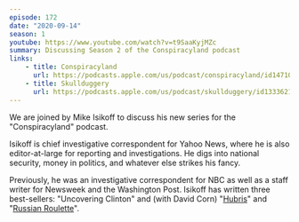 ```yaml
---
episode: 172
date: "2020-09-14"
season: 1
youtube: https://www.youtube.com/watch?v=t9SaaKyjMZc
summary: Discussing Season 2 of the Conspiracyland podcast
links:
    - title: Conspiracyland
      url: https://podcasts.apple.com/us/podcast/conspiracyland/id1471037693
    - title: Skullduggery
      url: https://podcasts.apple.com/us/podcast/skullduggery/id1333621434
---
```

We are joined by Mike Isikoff to discuss his new series for the "Conspiracyland" podcast.

Isikoff is chief investigative correspondent for Yahoo News, where he is also editor-at-large for reporting and investigations. He digs into national security, money in politics, and whatever else strikes his fancy.

Previously, he was an investigative correspondent for NBC as well as a staff writer for Newsweek and the Washington Post. Isikoff has written three best-sellers: "Uncovering Clinton" and (with David Corn) "[Hubris][hubris]" and "[Russian Roulette][rr]".

[hubris]: https://en.wikipedia.org/wiki/Hubris_(book)
[rr]: https://en.wikipedia.org/wiki/Russian_Roulette_(Isikoff_and_Corn_book)
